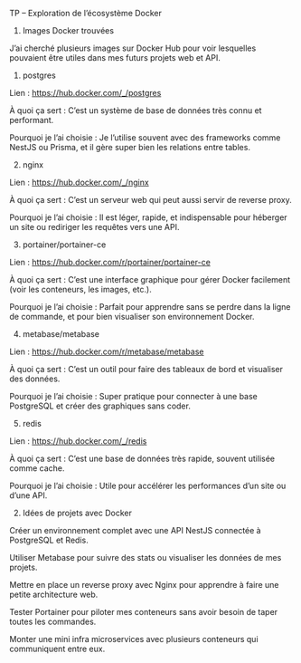 TP – Exploration de l’écosystème Docker
1. Images Docker trouvées

J’ai cherché plusieurs images sur Docker Hub pour voir lesquelles pouvaient être utiles dans mes futurs projets web et API.

1. postgres

Lien : https://hub.docker.com/_/postgres

À quoi ça sert : C’est un système de base de données très connu et performant.

Pourquoi je l’ai choisie : Je l’utilise souvent avec des frameworks comme NestJS ou Prisma, et il gère super bien les relations entre tables.

2. nginx

Lien : https://hub.docker.com/_/nginx

À quoi ça sert : C’est un serveur web qui peut aussi servir de reverse proxy.

Pourquoi je l’ai choisie : Il est léger, rapide, et indispensable pour héberger un site ou rediriger les requêtes vers une API.

3. portainer/portainer-ce

Lien : https://hub.docker.com/r/portainer/portainer-ce

À quoi ça sert : C’est une interface graphique pour gérer Docker facilement (voir les conteneurs, les images, etc.).

Pourquoi je l’ai choisie : Parfait pour apprendre sans se perdre dans la ligne de commande, et pour bien visualiser son environnement Docker.

4. metabase/metabase

Lien : https://hub.docker.com/r/metabase/metabase

À quoi ça sert : C’est un outil pour faire des tableaux de bord et visualiser des données.

Pourquoi je l’ai choisie : Super pratique pour connecter à une base PostgreSQL et créer des graphiques sans coder.

5. redis

Lien : https://hub.docker.com/_/redis

À quoi ça sert : C’est une base de données très rapide, souvent utilisée comme cache.

Pourquoi je l’ai choisie : Utile pour accélérer les performances d’un site ou d’une API.

2. Idées de projets avec Docker

Créer un environnement complet avec une API NestJS connectée à PostgreSQL et Redis.

Utiliser Metabase pour suivre des stats ou visualiser les données de mes projets.

Mettre en place un reverse proxy avec Nginx pour apprendre à faire une petite architecture web.

Tester Portainer pour piloter mes conteneurs sans avoir besoin de taper toutes les commandes.

Monter une mini infra microservices avec plusieurs conteneurs qui communiquent entre eux.